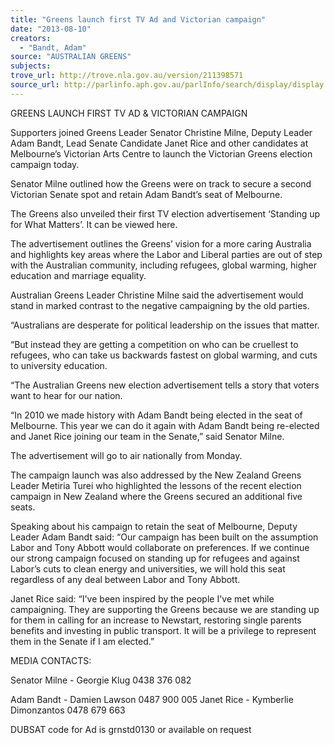 ```yaml
---
title: "Greens launch first TV Ad and Victorian campaign"
date: "2013-08-10"
creators:
  - "Bandt, Adam"
source: "AUSTRALIAN GREENS"
subjects:
trove_url: http://trove.nla.gov.au/version/211398571
source_url: http://parlinfo.aph.gov.au/parlInfo/search/display/display.w3p;query=Id%3A%22media/pressrel/2658105%22
---
```


 GREENS LAUNCH FIRST TV AD & VICTORIAN CAMPAIGN                              

 Supporters joined Greens Leader Senator Christine Milne, Deputy Leader Adam Bandt, Lead Senate  Candidate Janet Rice and other candidates at Melbourne’s Victorian Arts Centre to launch the  Victorian Greens election campaign today.   

 Senator Milne outlined how the Greens were on track to secure a second Victorian Senate spot and  retain Adam Bandt’s seat of Melbourne.   

 The Greens also unveiled their first TV election advertisement ‘Standing up for What Matters’. It can  be viewed here.   

 The advertisement outlines the Greens’ vision for a more caring Australia and highlights key areas  where the Labor and Liberal parties are out of step with the Australian community, including  refugees, global warming, higher education and marriage equality.   

 Australian Greens Leader Christine Milne said the advertisement would stand in marked contrast to  the negative campaigning by the old parties.   

 “Australians are desperate for political leadership on the issues that matter.   

 “But instead they are getting a competition on who can be cruellest to refugees, who can take us  backwards fastest on global warming, and cuts to university education.   

 “The Australian Greens new election advertisement tells a story that voters want to hear for our  nation. 

 “In 2010 we made history with Adam Bandt being elected in the seat of Melbourne. This year we can  do it again with Adam Bandt being re-elected and Janet Rice joining our team in the Senate,” said  Senator Milne. 

 The advertisement will go to air nationally from Monday.    

 The campaign launch was also addressed by the New Zealand Greens Leader Metiria Turei who  highlighted the lessons of the recent election campaign in New Zealand where the Greens secured  an additional five seats.   

 Speaking about his campaign to retain the seat of Melbourne, Deputy Leader Adam Bandt said: “Our  campaign has been built on the assumption Labor and Tony Abbott would collaborate on  preferences. If we continue our strong campaign focused on standing up for refugees and against  Labor’s cuts to clean energy and universities, we will hold this seat regardless of any deal between  Labor and Tony Abbott.   

 Janet Rice said: “I've been inspired by the people I've met while campaigning. They are supporting  the Greens because we are standing up for them in calling for an increase to Newstart, restoring  single parents benefits and investing in public transport. It will be a privilege to represent them in  the Senate if I am elected.”   

 MEDIA CONTACTS:               

 Senator Milne - Georgie Klug 0438 376 082 

 Adam Bandt - Damien Lawson 0487 900 005  Janet Rice - Kymberlie Dimonzantos 0478 679 663   

 DUBSAT code for Ad is grnstd0130 or available on request 

